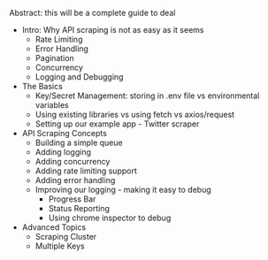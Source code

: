 Abstract: this will be a complete guide to deal

- Intro: Why API scraping is not as easy as it seems
  - Rate Limiting
  - Error Handling
  - Pagination
  - Concurrency
  - Logging and Debugging
- The Basics
  - Key/Secret Management: storing in .env file vs environmental variables
  - Using existing libraries vs using fetch vs axios/request
  - Setting up our example app - Twitter scraper
- API Scraping Concepts
  - Building a simple queue 
  - Adding logging
  - Adding concurrency 
  - Adding rate limiting support
  - Adding error handling
  - Improving our logging - making it easy to debug
    - Progress Bar
    - Status Reporting
    - Using chrome inspector to debug
- Advanced Topics
  - Scraping Cluster
  - Multiple Keys
<!--stackedit_data:
eyJoaXN0b3J5IjpbLTkyMTA1MjY4OSwtMTQwMjQ0MDc5NV19
-->
